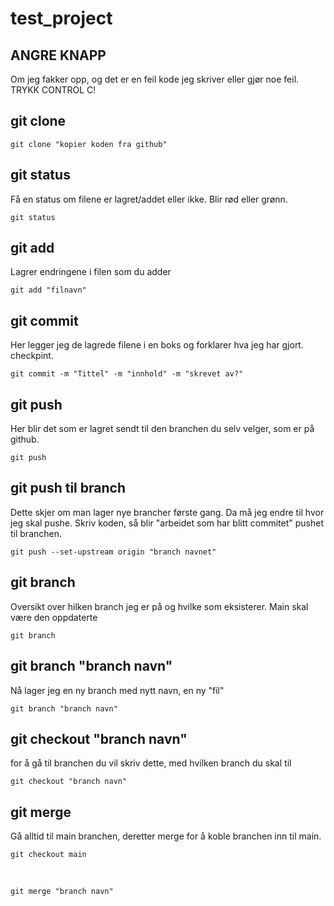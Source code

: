 # test_project

## ANGRE KNAPP
Om jeg fakker opp, og det er en feil kode jeg skriver eller gjør noe feil. TRYKK CONTROL C!

## git clone
    git clone "kopier koden fra github" 

## git status
Få en status om filene er lagret/addet eller ikke. Blir rød eller grønn. 

    git status
## git add
Lagrer endringene i filen som du adder

    git add "filnavn"

## git commit
Her legger jeg de lagrede filene i en boks og forklarer hva jeg har gjort. checkpint. 

    git commit -m "Tittel" -m "innhold" -m "skrevet av?"

## git push
Her blir det som er lagret sendt til den branchen du selv velger, som er på github. 

    git push 

## git push til branch
Dette skjer om man lager nye brancher første gang. Da må jeg endre til hvor jeg skal pushe. Skriv koden, så blir "arbeidet som har blitt commitet" pushet til branchen. 

    git push --set-upstream origin "branch navnet"

## git branch
Oversikt over hilken branch jeg er på og hvilke som eksisterer. Main skal være den oppdaterte

    git branch

## git branch "branch navn" 
Nå lager jeg en ny branch med nytt navn, en ny "fil"

    git branch "branch navn"

## git checkout "branch navn"
for å gå til branchen du vil skriv dette, med hvilken branch du skal til

    git checkout "branch navn"

## git merge 

Gå alltid til main branchen, deretter merge for å koble branchen inn til main. 

    git checkout main

<br>
    
    git merge "branch navn"








